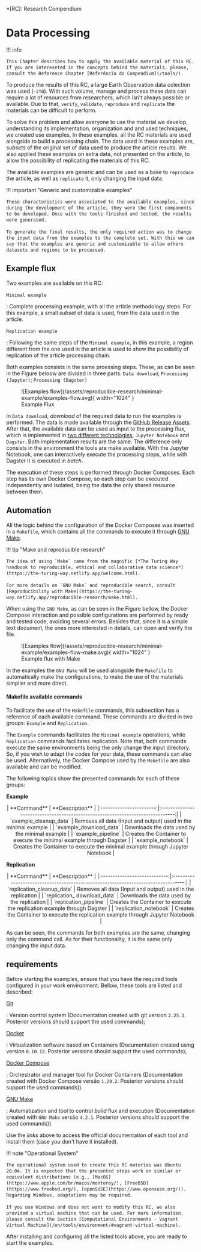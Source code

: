 *[RC]: Research Compendium

# Data Processing

!!! info

    This Chapter describes how to apply the available material of this RC. If you are intereseted in the concepts behind the materials, please, consult the Reference Chapter [Referência do Compendium](/tools/).

To produce the results of this RC, a large Earth Observation data colection was used (`~2TB`). With such volume, manage and process these data can require a lot of resources from researchers, which isn't always possible or available. Due to that, `verify`, `validate`, `reproduce` and `replicate` the materials can be difficult to perform.

To solve this problem and allow everyone to use the material we develop, understanding its implementation, organization and and used techniques, we created use examples. In these examples, all the RC materials are used alongside to build a processing chain. The data used in these examples are, *subsets* of the original set of data used to produce the article results. We also applied these examples on extra data, not presented on the article, to allow the possibility of replicating the materials of this RC.

The available examples are generic and can be used as a base to `reproduce` the article, as well as `replicate` it, only changing the input data.

!!! important "Generic and customizable examples"

    These characteristics were associated to the available examples, since during the development of the article, they were the first components to be developed. Once with the tools finished and tested, the results were generated.

    To generate the final results, the only required action was to change the input data from the examples to the complete set. With this we can say that the examples are generic and customizable to allow others datasets and regions to be processed.


## Example flux

Two examples are available on this RC:

`Minimal example`

:   Complete processing example, with all the article methodology steps. For this example, a small *subset* of data is used, from the data used in the article.

`Replication example`

:   Following the same steps of the `Minimal example`, in this example, a region different from the one used in the article is used to show the possibility of replication of the article processing chain.

Both examples consists in the same proessing steps. These, as can be seen in the Figure beloow are divided in three parts: `Data download`; `Processing (Jupyter)`; `Processing (Dagster)`

<figure markdown>
  ![Examples flow](/assets/reproducible-research/minimal-example/examples-flow.svg){ width="1024" }
  <figcaption>Example Flux</figcaption>
</figure>

In `Data download`, *download* of the required data to run the examples is performed. The data is made available through the [GitHub Release Assets](/en/tools/utilitary/#example-toolkit). After that, the available data can be used as input to the processing flux, which is implemented in [two different technologies](/en/tools/processing/), `Jupyter Notebook` and `Dagster`. Both implementation results are the same. The difference only consists in the environment the tools are make available. With the Jupyter Notebook, one can interactively execute the processing steps, while with Dagster it is executed in *batch*.

The execution of these steps is performed through Docker Composes. Each step has its own Docker Compose, so each step can be executed independently and isolated, being the data the only shared resource between them.

## Automation

All the logic behind the configuration of the Docker Composes was inserted in a `Makefile`, which contains all the commands to execute it through [GNU Make](https://www.gnu.org/software/make/).

!!! tip "Make and reproducible research"

    The idea of using `Make` came from the magnific [*The Turing Way handbook to reproducible, ethical and collaborative data science*](https://the-turing-way.netlify.app/welcome.html).

    For more details on `GNU Make` and reproducible search, consult [Reproducibility with Make](https://the-turing-way.netlify.app/reproducible-research/make.html).

When using the `GNU Make`, as can be seen in the Figure bellow, the Docker Compose interaction and possible configurations are performed by ready and tested code, avoiding several errors. Besides that, since it is a simple text document, the ones more interested in details, can open and verify the file.

<figure markdown>
  ![Examples flow](/assets/reproducible-research/minimal-example/examples-flow-make.svg){ width="1024" }
  <figcaption>Example flux with Make</figcaption>
</figure>

In the examples the `GNU Make` will be used alongside the `Makefile` to automatically make the configurations, to make the use of the materials simplier and more direct.

#### Makefile available commands

To facilitate the use of the `Makefile` commands, this subsectiion has a reference of each available command. These commands are divided in two groups: `Example` and `Replication`.

The `Example` commands facilitates the `Minimal example` operations, while `Replication` commands facilitates replication. Note that, both commands execute the same environments being the only change the input directory. So, if you wish to adapt the codes for your data, these commands can also be used. Alternatively, the Docker Compose used by the `Makefile` are also available and can be modified.

The following topics show the presented commands for each of these groups:

**Example**

<div align="center" markdown>
|       **Command**       |                            **Description**                                     |
|:-----------------------:|:------------------------------------------------------------------------------:|
| `example_cleanup_data`  | Removes all data (Input and output) used in the minimal example                |
| `example_download_data` | Downloads the data used by the minimal example                                 |
| `example_pipeline`      | Creates the Container to execute the minimal example through Dagster           |
| `example_notebook`      | Creates the Container to execute the minimal example through Jupyter Notebook  |
</div>

**Replication**

<div align="center" markdown>
|          **Command**         |                               **Description**                                     |
|:----------------------------:|:---------------------------------------------------------------------------------:|
| `replication_cleanup_data`   | Removes all data (Input and output) used in the replication                       |
| `replication_ download_data` | Downloads the data used by the replication                                        |
| `replication_pipeline`       | Creates the Container to execute the replication example through Dagster          |
| `replication_notebook`       | Creates the Container to execute the replication example through Jupyter Notebook |
</div>

As can be seen, the commands for both examples are the same, changing only the command call. As for their functionality, it is the same only changing the input data.

## requirements

Before starting the examples, ensure that you have the required tools configured in your work environment. Bellow, these tools are listed and described:

[Git](https://git-scm.com/)

:   Version control system (Documentation created with git version `2.25.1`. Posterior versions should support the used commands);

[Docker](https://www.docker.com/)

:   Virtualization software based on Containers (Documentation created using version `0.10.12`. Posterior versions should support the used commands);

[Docker Compose](https://docs.docker.com/compose/)

:   Orchestrator and manager tool for Docker Containers (Documentation created with Docker Compose versão `1.29.2`. Posterior versions should support the used commands)).

[GNU Make](https://www.gnu.org/software/make/)

:   Automatization and tool to control *build* flux and execution (Documentation created with `GNU Make` versão `4.2.1`. Posterior versions should support the used commands)).

Use the *links* above to access the official documentation of each tool and install them (case you don't have it installed).

!!! note "Operational System"

    The operational system used to create this RC materias was Ubuntu 20.04. It is expected that the presented steps work on similar or equivalent distributions (e.g., [MacOS](https://www.apple.com/br/macos/monterey/), [FreeBSD](https://www.freebsd.org/), [openSUSE](https://www.opensuse.org/)). Regarding Windows, adaptations may be required.

    If you use Windows and does not want to modify this RC, we also provided a virtual machine that can be used. For more information, please consult the Section [Computational Environments - Vagrant Virtual Machine](/en/tools/environment/#vagrant-virtual-machine).


After installing and configuring all the listed tools above, you are ready to start the examples.
